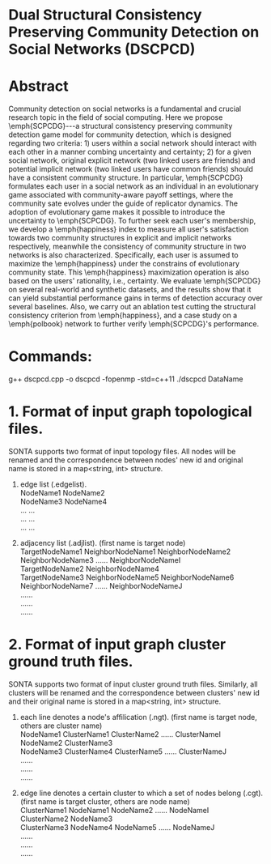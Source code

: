 # Dual Structural Consistency Preserving Community Detection on Social Networks (DSCPCD)

# Abstract
Community detection on social networks is a fundamental and crucial research topic in the field of social computing. Here we propose \emph{SCPCDG}---a structural consistency preserving community detection game model for community detection, which is designed regarding two criteria: 1) users within a social network should interact with each other in a manner combing uncertainty and certainty; 2) for a given social network, original explicit network (two linked users are friends) and potential implicit network (two linked users have common friends) should have a consistent community structure. In particular, \emph{SCPCDG} formulates each user in a social network as an individual in an evolutionary game associated with community-aware payoff settings, where the community sate evolves under the guide of replicator dynamics. The adoption of evolutionary game makes it possible to introduce the uncertainty to \emph{SCPCDG}. To further seek each user's membership, we develop a \emph{happiness} index to measure all user's satisfaction towards two community structures in explicit and implicit networks respectively, meanwhile the consistency of community structure in two networks is also characterized. Specifically, each user is assumed to maximize the \emph{happiness} under the constrains of evolutionary community state. This \emph{happiness} maximization operation is also based on the users' rationality, i.e., certainty. We evaluate \emph{SCPCDG} on several real-world and synthetic datasets, and the results show that it can yield substantial performance gains in terms of detection accuracy over several baselines. Also, we carry out an ablation test cutting the structural consistency criterion from \emph{happiness}, and a case study on a \emph{polbook} network to further verify \emph{SCPCDG}'s performance.
  
# Commands:
g++ dscpcd.cpp -o dscpcd -fopenmp -std=c++11
./dscpcd DataName

# 1. Format of input graph topological files.  
SONTA supports two format of input topology files. All nodes will be renamed and the correspondence between nodes' new id and original name is stored in a map<string, int> structure.

1) edge list (.edgelist).  
NodeName1 NodeName2  
NodeName3 NodeName4  
...  ...  
...  ...  
...  ...  

2) adjacency list (.adjlist). (first name is target node)  
TargetNodeName1 NeighborNodeName1 NeighborNodeName2 NeighborNodeName3 ...... NeighborNodeNameI  
TargetNodeName2 NeighborNodeName4  
TargetNodeName3 NeighborNodeName5 NeighborNodeName6 NeighborNodeName7 ...... NeighborNodeNameJ  
......  
......  
......  

# 2. Format of input graph cluster ground truth files.  
SONTA supports two format of input cluster ground truth files. Similarly, all clusters will be renamed and the correspondence between clusters' new id and their original name is stored in a map<string, int> structure.

1) each line denotes a node's affilication (.ngt). (first name is target node, others are cluster name)  
NodeName1 ClusterName1 ClusterName2 ...... ClusterNameI  
NodeName2 ClusterName3  
NodeName3 ClusterName4 ClusterName5 ...... ClusterNameJ  
......  
......  
......  

2) edge line denotes a certain cluster to which a set of nodes belong (.cgt). (first name is target cluster, others are node name)  
ClusterName1 NodeName1 NodeName2 ...... NodeNameI  
ClusterName2 NodeName3  
ClusterName3 NodeName4 NodeName5 ...... NodeNameJ  
......  
......  
......  
